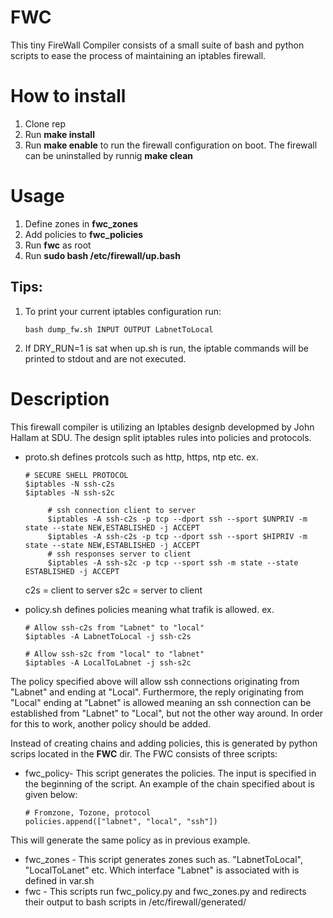 # FWC
This tiny FireWall Compiler consists of a small suite of bash and python scripts to ease the process of maintaining an iptables firewall.


# How to install
1. Clone rep
2. Run **make install**
3. Run **make enable** to run the firewall configuration on boot. The firewall can be uninstalled by runnig **make clean**


# Usage
1. Define zones in **fwc_zones**
2. Add policies to **fwc_policies**
3. Run **fwc** as root
4. Run **sudo bash /etc/firewall/up.bash**

## Tips:
1. To print your current iptables configuration run:
    ````
    bash dump_fw.sh INPUT OUTPUT LabnetToLocal
    ````
2. If DRY_RUN=1 is sat when up.sh is run, the iptable commands will be printed to stdout and are not executed.

# Description
This firewall compiler is utilizing an Iptables designb developmed by John Hallam at SDU. The design split iptables rules into policies and protocols.

* proto.sh defines protcols such as http, https, ntp etc.
ex.
    ```
    # SECURE SHELL PROTOCOL
    $iptables -N ssh-c2s
    $iptables -N ssh-s2c

         # ssh connection client to server
         $iptables -A ssh-c2s -p tcp --dport ssh --sport $UNPRIV -m state --state NEW,ESTABLISHED -j ACCEPT
         $iptables -A ssh-c2s -p tcp --dport ssh --sport $HIPRIV -m state --state NEW,ESTABLISHED -j ACCEPT
         # ssh responses server to client
         $iptables -A ssh-s2c -p tcp --sport ssh -m state --state ESTABLISHED -j ACCEPT
    ```
     c2s = client to server
     s2c = server to client
     
     
* policy.sh defines policies meaning what trafik is allowed.
ex. 
    ```
    # Allow ssh-c2s from "Labnet" to "local"
    $iptables -A LabnetToLocal -j ssh-c2s
    
    # Allow ssh-s2c from "local" to "labnet"
    $iptables -A LocalToLabnet -j ssh-s2c
    ```
The policy specified above will allow ssh connections originating from "Labnet" and ending at "Local". Furthermore, the reply originating from "Local" ending at "Labnet" is allowed meaning an ssh connection can be established from "Labnet" to "Local", but not the other way around. In order for this to work, another policy should be added.

Instead of creating chains and adding policies, this is generated by python scrips located in the **FWC** dir. 
The FWC consists of three scripts:

* fwc_policy- This script generates the policies. The input is specified in the beginning of the script. An example of the chain specified about is given below:
    ```
    # Fromzone, Tozone, protocol
    policies.append(["labnet", "local", "ssh"])
    ```
 This will generate the same policy as in previous example.
 
* fwc_zones - This script generates zones such as. "LabnetToLocal", "LocalToLanet" etc. Which interface "Labnet" is associated with is defined in var.sh
* fwc - This scripts run fwc_policy.py and fwc_zones.py and redirects their output to bash scripts in /etc/firewall/generated/



